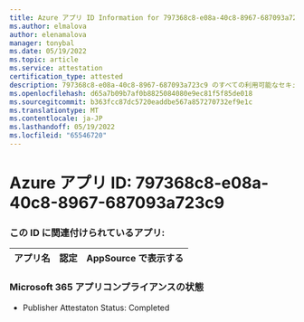 ```yaml
---
title: Azure アプリ ID Information for 797368c8-e08a-40c8-8967-687093a723c9
ms.author: elmalova
author: elenamalova
manager: tonybal
ms.date: 05/19/2022
ms.topic: article
ms.service: attestation
certification_type: attested
description: 797368c8-e08a-40c8-8967-687093a723c9 のすべての利用可能なセキュリティとコンプライアンス情報。
ms.openlocfilehash: d65a7b09b7af0b8825084080e9ec81f5f85de018
ms.sourcegitcommit: b363fcc87dc5720eaddbe567a857270732ef9e1c
ms.translationtype: MT
ms.contentlocale: ja-JP
ms.lasthandoff: 05/19/2022
ms.locfileid: "65546720"
---
```

# <a name="azure-app-id-797368c8-e08a-40c8-8967-687093a723c9"></a>Azure アプリ ID: 797368c8-e08a-40c8-8967-687093a723c9


### <a name="apps-associated-with-this-id"></a>この ID に関連付けられているアプリ:
| **アプリ名** | **認定** | **AppSource で表示する** |
|--------------|---------------|-----------------------|

### <a name="microsoft-365-app-compliance-status"></a>Microsoft 365 アプリコンプライアンスの状態
- Publisher Attestaton Status: Completed
